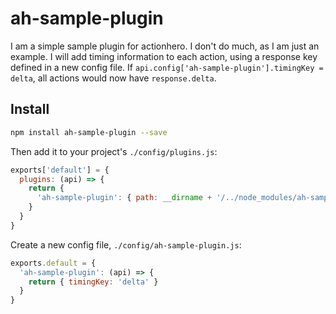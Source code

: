 # ah-sample-plugin

I am a simple sample plugin for actionhero.  I don't do much, as I am just an example.
I will add timing information to each action, using a response key defined in a new config file.  If `api.config['ah-sample-plugin'].timingKey = delta`, all actions would now have `response.delta`.

## Install

```bash
npm install ah-sample-plugin --save
```

Then add it to your project's `./config/plugins.js`:
```js
exports['default'] = {
  plugins: (api) => {
    return {
      'ah-sample-plugin': { path: __dirname + '/../node_modules/ah-sample-plugin' }
    }
  }
}
```

Create a new config file, `./config/ah-sample-plugin.js`:
```js
exports.default = {
  'ah-sample-plugin': (api) => {
    return { timingKey: 'delta' }
  }
}
```
